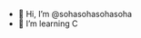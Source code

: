- 👋 Hi, I’m @sohasohasohasoha
- 👀 I’m learning C

<!---
sohasohasohasoha/sohasohasohasoha is a ✨ special ✨ repository because its `README.md` (this file) appears on your GitHub profile.
You can click the Preview link to take a look at your changes.
--->
